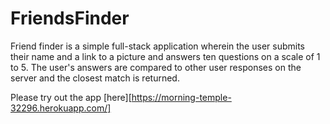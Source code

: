 # FriendsFinder



Friend finder is a simple full-stack application wherein the user submits their name and a link to a picture and answers ten questions on a scale of 1 to 5. The user's answers are compared to other user responses on the server and the closest match is returned.

Please try out the app [here][https://morning-temple-32296.herokuapp.com/]